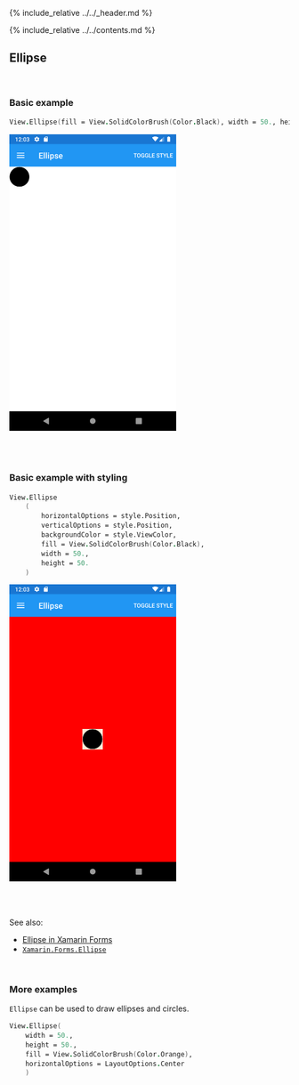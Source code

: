 {% include_relative ../../_header.md %}

{% include_relative ../../contents.md %}

Ellipse
--------

<br /> 

### Basic example


```fsharp 
View.Ellipse(fill = View.SolidColorBrush(Color.Black), width = 50., height = 50.)
```

<img src="../../images/views/Ellipse-adr-basic.png" width="300">

<br /> <br /> 

### Basic example with styling

```fsharp 
View.Ellipse
    (
        horizontalOptions = style.Position,
        verticalOptions = style.Position,
        backgroundColor = style.ViewColor,
        fill = View.SolidColorBrush(Color.Black),
        width = 50.,
        height = 50.
    )
```


<img src="../../images/views/Ellipse-adr-styled.png" width="300">

<br /> <br /> 

See also:

* [Ellipse in Xamarin Forms](https://docs.microsoft.com/en-us/xamarin/xamarin-forms/user-interface/shapes/Ellipse)
* [`Xamarin.Forms.Ellipse`](https://docs.microsoft.com/en-us/dotnet/api/Xamarin.Forms.Ellipse)

<br /> 

### More examples

`Ellipse` can be used to draw ellipses and circles.

```fsharp 
View.Ellipse(
    width = 50.,
    height = 50.,
    fill = View.SolidColorBrush(Color.Orange),
    horizontalOptions = LayoutOptions.Center 
    )
```